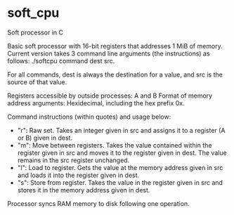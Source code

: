 # soft_cpu
Soft processor in C

Basic soft processor with 16-bit registers that addresses 1 MiB of memory. Current version takes 3 command line arguments (the instructions) as follows: ./softcpu command dest src. 

For all commands, dest is always the destination for a value, and src is the source of that value.

Registers accessible by outside processes: A and B
Format of memory address arguments: Hexidecimal, including the hex prefix 0x.

Command instructions (within quotes) and usage below:
 *  "r": Raw set. Takes an integer given in src and assigns it to a register (A or B) given in dest.
 *  "m": Move between registers. Takes the value contained within the register given in src and moves it to the register given in dest. The value remains in the src register unchanged.
 *  "l": Load to register. Gets the value at the memory address given in src and loads it into the register given in dest. 
 *  "s": Store from register. Takes the value in the register given in src and stores it in the memory address given in dest.

Processor syncs RAM memory to disk following one operation.

